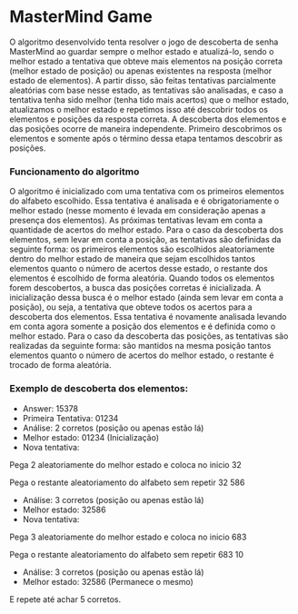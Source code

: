 # MasterMind Game
O algoritmo desenvolvido tenta resolver o jogo de descoberta de senha MasterMind ao guardar sempre o melhor estado e atualizá-lo, sendo o melhor estado a tentativa que obteve mais elementos na posição correta (melhor estado de posição) ou apenas existentes na resposta (melhor estado de elementos). A partir disso, são feitas tentativas parcialmente aleatórias com base nesse estado, as tentativas são analisadas, e caso a tentativa tenha sido melhor (tenha tido mais acertos) que o melhor estado, atualizamos o melhor estado e repetimos isso até descobrir todos os elementos e posições da resposta correta. A descoberta dos elementos e das posições ocorre de maneira independente. Primeiro descobrimos os elementos e somente após o término dessa etapa tentamos descobrir as posições.

### Funcionamento do algoritmo
O algoritmo é inicializado com uma tentativa com os primeiros elementos do alfabeto escolhido. Essa tentativa é analisada e é obrigatoriamente o melhor estado (nesse momento é levada em consideração apenas a presença dos elementos). As próximas tentativas levam em conta a quantidade de acertos do melhor estado. Para o caso da descoberta dos elementos, sem levar em conta a posição, as tentativas são definidas da seguinte forma: os primeiros elementos são escolhidos aleatoriamente dentro do melhor estado de maneira que sejam escolhidos tantos elementos quanto o número de acertos desse estado, o restante dos elementos é escolhido de forma aleatória. Quando todos os elementos forem descobertos, a busca das posições corretas é inicializada. A inicialização dessa busca é o melhor estado (ainda sem levar em conta a posição), ou seja, a tentativa que obteve todos os acertos para a descoberta dos elementos. Essa tentativa é novamente analisada levando em conta agora somente a posição dos elementos e é definida como o melhor estado. Para o caso da descoberta das posições, as tentativas são realizadas da seguinte forma: são mantidos na mesma posição tantos elementos quanto o número de acertos do melhor estado, o restante é trocado de forma aleatória.

### Exemplo de descoberta dos elementos:
* Answer: 15378
* Primeira Tentativa: 01234
* Análise: 2 corretos (posição ou apenas estão lá)
* Melhor estado: 01234 (Inicialização)
* Nova tentativa: 

Pega 2 aleatoriamente do melhor estado e coloca no inicio
32 

Pega o restante aleatoriamento do alfabeto sem repetir
32 586
* Análise: 3 corretos (posição ou apenas estão lá)
* Melhor estado: 32586
* Nova tentativa: 

Pega 3 aleatoriamente do melhor estado e coloca no inicio
683 

Pega o restante aleatoriamento do alfabeto sem repetir
683 10
* Análise: 3 corretos (posição ou apenas estão lá)
* Melhor estado: 32586 (Permanece o mesmo)

E repete até achar 5 corretos.
